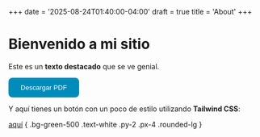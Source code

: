 +++
date = '2025-08-24T01:40:00-04:00'
draft = true
title = 'About'
+++
# Bienvenido a mi sitio

Este es un **texto destacado** que se ve genial.

[<button style="background-color: #008CBA; color: white; padding: 12px 24px; border-radius: 8px; border: none; cursor: pointer;">Descargar PDF</button>](https://aniertornet.vercel.app/)

Y aquí tienes un botón con un poco de estilo utilizando **Tailwind CSS**:

[aquí](https://aniertornet.vercel.app/) { .bg-green-500 .text-white .py-2 .px-4 .rounded-lg }
